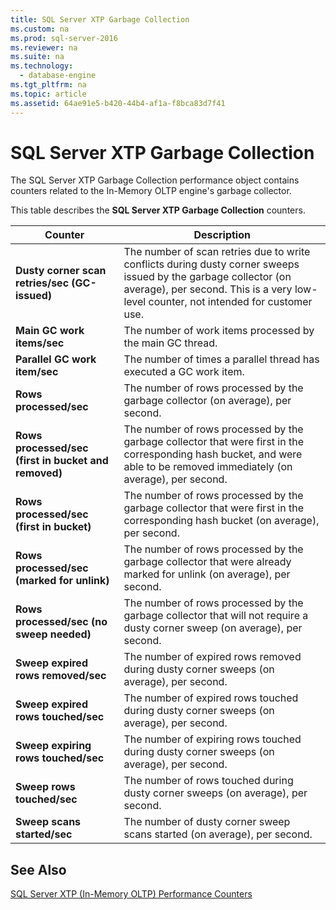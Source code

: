 ```yaml
---
title: SQL Server XTP Garbage Collection
ms.custom: na
ms.prod: sql-server-2016
ms.reviewer: na
ms.suite: na
ms.technology: 
  - database-engine
ms.tgt_pltfrm: na
ms.topic: article
ms.assetid: 64ae91e5-b420-44b4-af1a-f8bca83d7f41
---
```

# SQL Server XTP Garbage Collection
  The SQL Server XTP Garbage Collection performance object contains counters related to the In\-Memory OLTP engine's garbage collector.  
  
 This table describes the **SQL Server XTP Garbage Collection** counters.  
  
|Counter|Description|  
|-------------|-----------------|  
|**Dusty corner scan retries\/sec \(GC\-issued\)**|The number of scan retries due to write conflicts during dusty corner sweeps issued by the garbage collector \(on average\), per second. This is a very low\-level counter, not intended for customer use.|  
|**Main GC work items\/sec**|The number of work items processed by the main GC thread.|  
|**Parallel GC work item\/sec**|The number of times a parallel thread has executed a GC work item.|  
|**Rows processed\/sec**|The number of rows processed by the garbage collector \(on average\), per second.|  
|**Rows processed\/sec \(first in bucket and removed\)**|The number of rows processed by the garbage collector that were first in the corresponding hash bucket, and were able to be removed immediately \(on average\), per second.|  
|**Rows processed\/sec \(first in bucket\)**|The number of rows processed by the garbage collector that were first in the corresponding hash bucket \(on average\), per second.|  
|**Rows processed\/sec \(marked for unlink\)**|The number of rows processed by the garbage collector that were already marked for unlink \(on average\), per second.|  
|**Rows processed\/sec \(no sweep needed\)**|The number of rows processed by the garbage collector that will not require a dusty corner sweep \(on average\), per second.|  
|**Sweep expired rows removed\/sec**|The number of expired rows removed during dusty corner sweeps \(on average\), per second.|  
|**Sweep expired rows touched\/sec**|The number of expired rows touched during dusty corner sweeps \(on average\), per second.|  
|**Sweep expiring rows touched\/sec**|The number of expiring rows touched during dusty corner sweeps \(on average\), per second.|  
|**Sweep rows touched\/sec**|The number of rows touched during dusty corner sweeps \(on average\), per second.|  
|**Sweep scans started\/sec**|The number of dusty corner sweep scans started \(on average\), per second.|  
  
## See Also  
 [SQL Server XTP &#40;In-Memory OLTP&#41; Performance Counters](../Topic/SQL%20Server%20XTP%20\(In-Memory%20OLTP\)%20Performance%20Counters.md)  
  
  